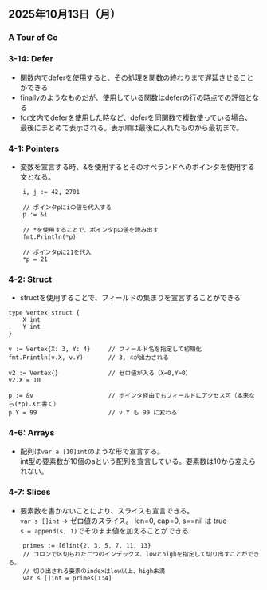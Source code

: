 ## 2025年10月13日（月）

### A Tour of Go
### 3-14: Defer

+ 関数内でdeferを使用すると、その処理を関数の終わりまで遅延させることができる
+ finallyのようなものだが、使用している関数はdeferの行の時点での評価となる
+ for文内でdeferを使用した時など、deferを同関数で複数使っている場合、  
最後にまとめて表示される。表示順は最後に入れたものから最初まで。

### 4-1: Pointers
+ 変数を宣言する時、&を使用するとそのオペランドへのポインタを使用する文となる。
```
	i, j := 42, 2701

    // ポインタpにiの値を代入する
	p := &i 

    // *を使用することで、ポインタpの値を読み出す
    fmt.Println(*p)

    // ポインタpに21を代入
    *p = 21
```

### 4-2: Struct
+ structを使用することで、フィールドの集まりを宣言することができる
```
type Vertex struct {
	X int
	Y int
}

v := Vertex{X: 3, Y: 4}     // フィールド名を指定して初期化
fmt.Println(v.X, v.Y)       // 3, 4が出力される

v2 := Vertex{}              // ゼロ値が入る（X=0,Y=0）
v2.X = 10

p := &v                     // ポインタ経由でもフィールドにアクセス可（本来なら(*p).Xと書く）
p.Y = 99                    // v.Y も 99 に変わる
```

### 4-6: Arrays
+ 配列は`var a [10]int`のような形で宣言する。  
int型の要素数が10個のaという配列を宣言している。要素数は10から変えられない。

### 4-7: Slices
+ 要素数を書かないことにより、スライスも宣言できる。  
`var s []int` → ゼロ値のスライス。 len=0, cap=0, s==nil は true  
`s = append(s, 1)`でそのまま値を加えることができる
```
	primes := [6]int{2, 3, 5, 7, 11, 13}
    // コロンで区切られた二つのインデックス、lowとhighを指定して切り出すことができる。
    // 切り出される要素のindexはlow以上、high未満
	var s []int = primes[1:4]
```